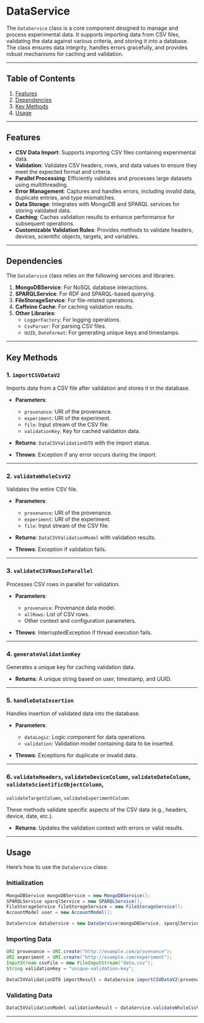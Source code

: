 # DataService

The `DataService` class is a core component designed to manage and process experimental data. It supports importing data
from CSV files, validating the data against various criteria, and storing it into a database. The class ensures data
integrity, handles errors gracefully, and provides robust mechanisms for caching and validation.

---

## Table of Contents

1. [Features](#features)
2. [Dependencies](#dependencies)
3. [Key Methods](#key-methods)
4. [Usage](#usage)

---

## Features

- **CSV Data Import**: Supports importing CSV files containing experimental data.
- **Validation**: Validates CSV headers, rows, and data values to ensure they meet the expected format and criteria.
- **Parallel Processing**: Efficiently validates and processes large datasets using multithreading.
- **Error Management**: Captures and handles errors, including invalid data, duplicate entries, and type mismatches.
- **Data Storage**: Integrates with MongoDB and SPARQL services for storing validated data.
- **Caching**: Caches validation results to enhance performance for subsequent operations.
- **Customizable Validation Rules**: Provides methods to validate headers, devices, scientific objects, targets, and
  variables.

---

## Dependencies

The `DataService` class relies on the following services and libraries:

1. **MongoDBService**: For NoSQL database interactions.
2. **SPARQLService**: For RDF and SPARQL-based querying.
3. **FileStorageService**: For file-related operations.
4. **Caffeine Cache**: For caching validation results.
5. **Other Libraries**:
    - `LoggerFactory`: For logging operations.
    - `CsvParser`: For parsing CSV files.
    - `UUID`, `DateFormat`: For generating unique keys and timestamps.

---

## Key Methods

### 1. `importCSVDataV2`

Imports data from a CSV file after validation and stores it in the database.

- **Parameters**:
    - `provenance`: URI of the provenance.
    - `experiment`: URI of the experiment.
    - `file`: Input stream of the CSV file.
    - `validationKey`: Key for cached validation data.

- **Returns**: `DataCSVValidationDTO` with the import status.
- **Throws**: Exception if any error occurs during the import.

---

### 2. `validateWholeCsvV2`

Validates the entire CSV file.

- **Parameters**:
    - `provenance`: URI of the provenance.
    - `experiment`: URI of the experiment.
    - `file`: Input stream of the CSV file.

- **Returns**: `DataCSVValidationModel` with validation results.
- **Throws**: Exception if validation fails.

---

### 3. `validateCSVRowsInParallel`

Processes CSV rows in parallel for validation.

- **Parameters**:
    - `provenance`: Provenance data model.
    - `allRows`: List of CSV rows.
    - Other context and configuration parameters.

- **Throws**: InterruptedException if thread execution fails.

---

### 4. `generateValidationKey`

Generates a unique key for caching validation data.

- **Returns**: A unique string based on user, timestamp, and UUID.

---

### 5. `handleDataInsertion`

Handles insertion of validated data into the database.

- **Parameters**:
    - `dataLogic`: Logic component for data operations.
    - `validation`: Validation model containing data to be inserted.

- **Throws**: Exceptions for duplicate or invalid data.

---

### 6. `validateHeaders`, `validateDeviceColumn`, `validateDateColumn`, `validateScientificObjectColumn`,

`validateTargetColumn`, `validateExperimentColumn`

These methods validate specific aspects of the CSV data (e.g., headers, device, date, etc.).

- **Returns**: Updates the validation context with errors or valid results.

---

## Usage

Here’s how to use the `DataService` class:

### Initialization

```java
MongoDBService mongoDBService = new MongoDBService();
SPARQLService sparqlService = new SPARQLService();
FileStorageService fileStorageService = new FileStorageService();
AccountModel user = new AccountModel();

DataService dataService = new DataService(mongoDBService, sparqlService, fileStorageService, user);
```

### Importing Data

```java
URI provenance = URI.create("http://example.com/provenance");
URI experiment = URI.create("http://example.com/experiment");
InputStream csvFile = new FileInputStream("data.csv");
String validationKey = "unique-validation-key";

DataCSVValidationDTO importResult = dataService.importCSVDataV2(provenance, experiment, file, validationKey);
``` 

### Validating Data

```java          
DataCSVValidationModel validationResult = dataService.validateWholeCsvV2(provenance, experiment, file);
```

--- 
